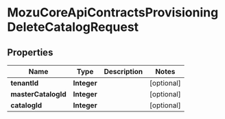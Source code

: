 
# MozuCoreApiContractsProvisioningDeleteCatalogRequest

## Properties
Name | Type | Description | Notes
------------ | ------------- | ------------- | -------------
**tenantId** | **Integer** |  |  [optional]
**masterCatalogId** | **Integer** |  |  [optional]
**catalogId** | **Integer** |  |  [optional]



